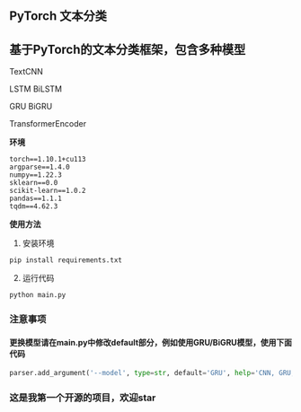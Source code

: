 ## PyTorch 文本分类

## 基于PyTorch的文本分类框架，包含多种模型

TextCNN

LSTM BiLSTM

GRU BiGRU

TransformerEncoder



**环境**
```text
torch==1.10.1+cu113
argparse==1.4.0
numpy==1.22.3
sklearn==0.0
scikit-learn==1.0.2
pandas==1.1.1
tqdm==4.62.3
```

**使用方法**

1. 安装环境
```shell
pip install requirements.txt
```
2. 运行代码
```shell
python main.py
```
### 注意事项

#### 更换模型请在main.py中修改default部分，例如使用GRU/BiGRU模型，使用下面代码
```python
parser.add_argument('--model', type=str, default='GRU', help='CNN, GRU, LSTM, TransformerEncoder')
```

### 这是我第一个开源的项目，欢迎star